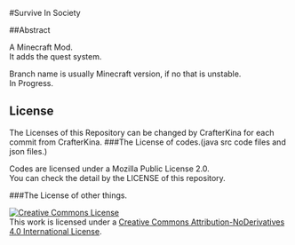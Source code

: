 #Survive In Society

##Abstract

A Minecraft Mod.  
It adds the quest system.

Branch name is usually Minecraft version, if no that is unstable.  
In Progress.

## License
The Licenses of this Repository can be changed by CrafterKina for each commit from CrafterKina.
###The License of codes.(java src code files and json files.)

Codes are licensed under a Mozilla Public License 2.0.  
You can check the detail by the LICENSE of this repository.

###The License of other things.

[![Creative Commons License][cc-by-nd-img]][cc-by-nd]  
This work is licensed under a [Creative Commons Attribution-NoDerivatives 4.0 International License][cc-by-nd].

[cc-by-nd]:http://creativecommons.org/licenses/by-nd/4.0/

[cc-by-nd-img]:https://i.creativecommons.org/l/by-nd/4.0/88x31.png
